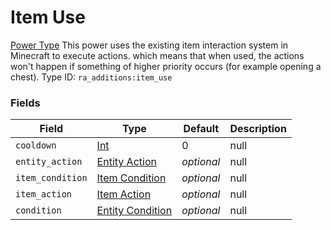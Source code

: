 # Item Use
[Power Type](../power_types.md)
This power uses the existing item interaction system in Minecraft to execute actions. which means that when used, the actions won't happen if something of higher priority occurs (for example opening a chest).
Type ID: `ra_additions:item_use`
### Fields
Field | Type | Default | Description
------|------|---------|-------------
`cooldown` | [Int](../data_types/int.md) | 0 | null
`entity_action` | [Entity Action](../data_types/entity_action.md) | _optional_ | null
`item_condition` | [Item Condition](../data_types/item_condition.md) | _optional_ | null
`item_action` | [Item Action](../data_types/item_action.md) | _optional_ | null
`condition` | [Entity Condition](../data_types/entity_condition.md) | _optional_ | null

